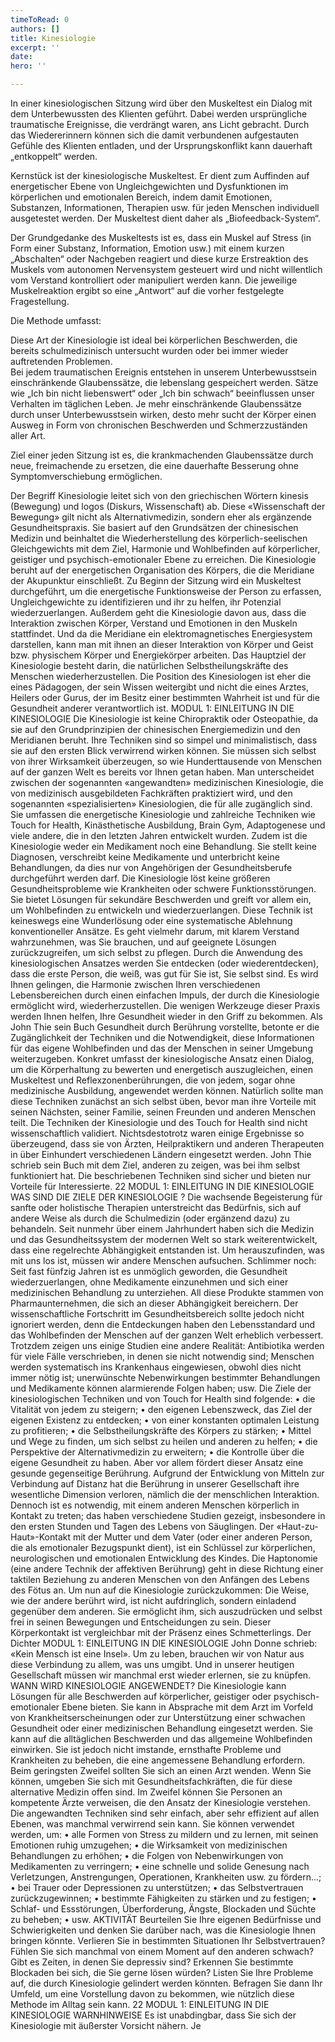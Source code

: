 ```yaml
---
timeToRead: 0
authors: []
title: Kinesiologie
excerpt: ''
date: 
hero: ''

---
```

In einer kinesiologischen Sitzung wird über den Muskeltest ein Dialog mit dem Unterbewussten des Klienten geführt. Dabei werden ursprüngliche traumatische Ereignisse, die verdrängt waren, ans Licht gebracht. Durch das Wiedererinnern können sich die damit verbundenen aufgestauten Gefühle des Klienten entladen, und der Ursprungskonflikt kann dauerhaft „entkoppelt“ werden.

Kernstück ist der kinesiologische Muskeltest. Er dient zum Auffinden auf energetischer Ebene von Ungleichgewichten und Dysfunktionen im körperlichen und emotionalen Bereich, indem damit Emotionen, Substanzen, Informationen, Therapien usw. für jeden Menschen individuell ausgetestet werden. Der Muskeltest dient daher als „Biofeedback-System“.

Der Grundgedanke des Muskeltests ist es, dass ein Muskel auf Stress (in Form einer Substanz, Information, Emotion usw.) mit einem kurzen „Abschalten“ oder Nachgeben reagiert und diese kurze Erstreaktion des Muskels vom autonomen Nervensystem gesteuert wird und nicht willentlich vom Verstand kontrolliert oder manipuliert werden kann. Die jeweilige Muskelreaktion ergibt so eine „Antwort“ auf die vorher festgelegte Fragestellung.

Die Methode umfasst:

Diese Art der Kinesiologie ist ideal bei körperlichen Beschwerden, die bereits schulmedizinisch untersucht wurden oder bei immer wieder auftretenden Problemen.  
 Bei jedem traumatischen Ereignis entstehen in unserem Unterbewusstsein einschränkende Glaubenssätze, die lebenslang gespeichert werden. Sätze wie „Ich bin nicht liebenswert“ oder „Ich bin schwach“ beeinflussen unser Verhalten im täglichen Leben. Je mehr einschränkende Glaubenssätze durch unser Unterbewusstsein wirken, desto mehr sucht der Körper einen Ausweg in Form von chronischen Beschwerden und Schmerzzuständen aller Art.

Ziel einer jeden Sitzung ist es, die krankmachenden Glaubenssätze durch neue, freimachende zu ersetzen, die eine dauerhafte Besserung ohne Symptomverschiebung ermöglichen.

Der Begriff Kinesiologie leitet sich von den griechischen Wörtern kinesis (Bewegung) und logos (Diskurs, Wissenschaft) ab. Diese «Wissenschaft der Bewegung» gilt nicht als Alternativmedizin, sondern eher als ergänzende Gesundheitspraxis. Sie basiert auf den Grundsätzen der chinesischen Medizin und beinhaltet die Wiederherstellung des körperlich-seelischen Gleichgewichts mit dem Ziel, Harmonie und Wohlbefinden auf körperlicher, geistiger und psychisch-emotionaler Ebene zu erreichen. Die Kinesiologie beruht auf der energetischen Organisation des Körpers, die die Meridiane der Akupunktur einschließt. Zu Beginn der Sitzung wird ein Muskeltest durchgeführt, um die energetische Funktionsweise der Person zu erfassen, Ungleichgewichte zu identifizieren und ihr zu helfen, ihr Potenzial wiederzuerlangen. Außerdem geht die Kinesiologie davon aus, dass die Interaktion zwischen Körper, Verstand und Emotionen in den Muskeln stattfindet. Und da die Meridiane ein elektromagnetisches Energiesystem darstellen, kann man mit ihnen an dieser Interaktion von Körper und Geist bzw. physischem Körper und Energiekörper arbeiten. Das Hauptziel der Kinesiologie besteht darin, die natürlichen Selbstheilungskräfte des Menschen wiederherzustellen. Die Position des Kinesiologen ist eher die eines Pädagogen, der sein Wissen weitergibt und nicht die eines Arztes, Heilers oder Gurus, der im Besitz einer bestimmten Wahrheit ist und für die Gesundheit anderer verantwortlich ist. MODUL 1: EINLEITUNG IN DIE KINESIOLOGIE Die Kinesiologie ist keine Chiropraktik oder Osteopathie, da sie auf den Grundprinzipien der chinesischen Energiemedizin und den Meridianen beruht. Ihre Techniken sind so simpel und minimalistisch, dass sie auf den ersten Blick verwirrend wirken können. Sie müssen sich selbst von ihrer Wirksamkeit überzeugen, so wie Hunderttausende von Menschen auf der ganzen Welt es bereits vor Ihnen getan haben. Man unterscheidet zwischen der sogenannten «angewandten» medizinischen Kinesiologie, die von medizinisch ausgebildeten Fachkräften praktiziert wird, und den sogenannten «spezialisierten» Kinesiologien, die für alle zugänglich sind. Sie umfassen die energetische Kinesiologie und zahlreiche Techniken wie Touch for Health, Kinästhetische Ausbildung, Brain Gym, Adaptogenese und viele andere, die in den letzten Jahren entwickelt wurden. Zudem ist die Kinesiologie weder ein Medikament noch eine Behandlung. Sie stellt keine Diagnosen, verschreibt keine Medikamente und unterbricht keine Behandlungen, da dies nur von Angehörigen der Gesundheitsberufe durchgeführt werden darf. Die Kinesiologie löst keine größeren Gesundheitsprobleme wie Krankheiten oder schwere Funktionsstörungen. Sie bietet Lösungen für sekundäre Beschwerden und greift vor allem ein, um Wohlbefinden zu entwickeln und wiederzuerlangen. Diese Technik ist keineswegs eine Wunderlösung oder eine systematische Ablehnung konventioneller Ansätze. Es geht vielmehr darum, mit klarem Verstand wahrzunehmen, was Sie brauchen, und auf geeignete Lösungen zurückzugreifen, um sich selbst zu pflegen. Durch die Anwendung des kinesiologischen Ansatzes werden Sie entdecken (oder wiederentdecken), dass die erste Person, die weiß, was gut für Sie ist, Sie selbst sind. Es wird Ihnen gelingen, die Harmonie zwischen Ihren verschiedenen Lebensbereichen durch einen einfachen Impuls, der durch die Kinesiologie ermöglicht wird, wiederherzustellen. Die wenigen Werkzeuge dieser Praxis werden Ihnen helfen, Ihre Gesundheit wieder in den Griff zu bekommen. Als John Thie sein Buch Gesundheit durch Berührung vorstellte, betonte er die Zugänglichkeit der Techniken und die Notwendigkeit, diese Informationen für das eigene Wohlbefinden und das der Menschen in seiner Umgebung weiterzugeben. Konkret umfasst der kinesiologische Ansatz einen Dialog, um die Körperhaltung zu bewerten und energetisch auszugleichen, einen Muskeltest und Reflexzonenberührungen, die von jedem, sogar ohne medizinische Ausbildung, angewendet werden können. Natürlich sollte man diese Techniken zunächst an sich selbst üben, bevor man ihre Vorteile mit seinen Nächsten, seiner Familie, seinen Freunden und anderen Menschen teilt. Die Techniken der Kinesiologie und des Touch for Health sind nicht wissenschaftlich validiert. Nichtsdestotrotz waren einige Ergebnisse so überzeugend, dass sie von Ärzten, Heilpraktikern und anderen Therapeuten in über Einhundert verschiedenen Ländern eingesetzt werden. John Thie schrieb sein Buch mit dem Ziel, anderen zu zeigen, was bei ihm selbst funktioniert hat. Die beschriebenen Techniken sind sicher und bieten nur Vorteile für Interessierte. 22 MODUL 1: EINLEITUNG IN DIE KINESIOLOGIE WAS SIND DIE ZIELE DER KINESIOLOGIE ? Die wachsende Begeisterung für sanfte oder holistische Therapien unterstreicht das Bedürfnis, sich auf andere Weise als durch die Schulmedizin (oder ergänzend dazu) zu behandeln. Seit nunmehr über einem Jahrhundert haben sich die Medizin und das Gesundheitssystem der modernen Welt so stark weiterentwickelt, dass eine regelrechte Abhängigkeit entstanden ist. Um herauszufinden, was mit uns los ist, müssen wir andere Menschen aufsuchen. Schlimmer noch: Seit fast fünfzig Jahren ist es unmöglich geworden, die Gesundheit wiederzuerlangen, ohne Medikamente einzunehmen und sich einer medizinischen Behandlung zu unterziehen. All diese Produkte stammen von Pharmaunternehmen, die sich an dieser Abhängigkeit bereichern. Der wissenschaftliche Fortschritt im Gesundheitsbereich sollte jedoch nicht ignoriert werden, denn die Entdeckungen haben den Lebensstandard und das Wohlbefinden der Menschen auf der ganzen Welt erheblich verbessert. Trotzdem zeigen uns einige Studien eine andere Realität: Antibiotika werden für viele Fälle verschrieben, in denen sie nicht notwendig sind; Menschen werden systematisch ins Krankenhaus eingewiesen, obwohl dies nicht immer nötig ist; unerwünschte Nebenwirkungen bestimmter Behandlungen und Medikamente können alarmierende Folgen haben; usw. Die Ziele der kinesiologischen Techniken und von Touch for Health sind folgende: • die Vitalität von jedem zu steigern; • den eigenen Lebenszweck, das Ziel der eigenen Existenz zu entdecken; • von einer konstanten optimalen Leistung zu profitieren; • die Selbstheilungskräfte des Körpers zu stärken; • Mittel und Wege zu finden, um sich selbst zu heilen und anderen zu helfen; • die Perspektive der Alternativmedizin zu erweitern; • die Kontrolle über die eigene Gesundheit zu haben. Aber vor allem fördert dieser Ansatz eine gesunde gegenseitige Berührung. Aufgrund der Entwicklung von Mitteln zur Verbindung auf Distanz hat die Berührung in unserer Gesellschaft ihre wesentliche Dimension verloren, nämlich die der menschlichen Interaktion. Dennoch ist es notwendig, mit einem anderen Menschen körperlich in Kontakt zu treten; das haben verschiedene Studien gezeigt, insbesondere in den ersten Stunden und Tagen des Lebens von Säuglingen. Der «Haut-zu-Haut»-Kontakt mit der Mutter und dem Vater (oder einer anderen Person, die als emotionaler Bezugspunkt dient), ist ein Schlüssel zur körperlichen, neurologischen und emotionalen Entwicklung des Kindes. Die Haptonomie (eine andere Technik der affektiven Berührung) geht in diese Richtung einer taktilen Beziehung zu anderen Menschen von den Anfängen des Lebens des Fötus an. Um nun auf die Kinesiologie zurückzukommen: Die Weise, wie der andere berührt wird, ist nicht aufdringlich, sondern einladend gegenüber dem anderen. Sie ermöglicht ihm, sich auszudrücken und selbst frei in seinen Bewegungen und Entscheidungen zu sein. Dieser Körperkontakt ist vergleichbar mit der Präsenz eines Schmetterlings. Der Dichter MODUL 1: EINLEITUNG IN DIE KINESIOLOGIE John Donne schrieb: «Kein Mensch ist eine Insel». Um zu leben, brauchen wir von Natur aus diese Verbindung zu allem, was uns umgibt. Und in unserer heutigen Gesellschaft müssen wir manchmal erst wieder erlernen, sie zu knüpfen. WANN WIRD KINESIOLOGIE ANGEWENDET? Die Kinesiologie kann Lösungen für alle Beschwerden auf körperlicher, geistiger oder psychisch-emotionaler Ebene bieten. Sie kann in Absprache mit dem Arzt im Vorfeld von Krankheitserscheinungen oder zur Unterstützung einer schwachen Gesundheit oder einer medizinischen Behandlung eingesetzt werden. Sie kann auf die alltäglichen Beschwerden und das allgemeine Wohlbefinden einwirken. Sie ist jedoch nicht imstande, ernsthafte Probleme und Krankheiten zu beheben, die eine angemessene Behandlung erfordern. Beim geringsten Zweifel sollten Sie sich an einen Arzt wenden. Wenn Sie können, umgeben Sie sich mit Gesundheitsfachkräften, die für diese alternative Medizin offen sind. Im Zweifel können Sie Personen an kompetente Ärzte verweisen, die den Ansatz der Kinesiologie verstehen. Die angewandten Techniken sind sehr einfach, aber sehr effizient auf allen Ebenen, was manchmal verwirrend sein kann. Sie können verwendet werden, um: • alle Formen von Stress zu mildern und zu lernen, mit seinen Emotionen ruhig umzugehen; • die Wirksamkeit von medizinischen Behandlungen zu erhöhen; • die Folgen von Nebenwirkungen von Medikamenten zu verringern; • eine schnelle und solide Genesung nach Verletzungen, Anstrengungen, Operationen, Krankheiten usw. zu fördern...; • bei Trauer oder Depressionen zu unterstützen; • das Selbstvertrauen zurückzugewinnen; • bestimmte Fähigkeiten zu stärken und zu festigen; • Schlaf- und Essstörungen, Überforderung, Ängste, Blockaden und Süchte zu beheben; • usw. AKTIVITÄT Beurteilen Sie Ihre eigenen Bedürfnisse und Schwierigkeiten und denken Sie darüber nach, was die Kinesiologie Ihnen bringen könnte. Verlieren Sie in bestimmten Situationen Ihr Selbstvertrauen? Fühlen Sie sich manchmal von einem Moment auf den anderen schwach? Gibt es Zeiten, in denen Sie depressiv sind? Erkennen Sie bestimmte Blockaden bei sich, die Sie gerne lösen würden? Listen Sie Ihre Probleme auf, die durch Kinesiologie gelindert werden könnten. Befragen Sie dann Ihr Umfeld, um eine Vorstellung davon zu bekommen, wie nützlich diese Methode im Alltag sein kann. 22 MODUL 1: EINLEITUNG IN DIE KINESIOLOGIE WARNHINWEISE Es ist unabdingbar, dass Sie sich der Kinesiologie mit äußerster Vorsicht nähern. Je